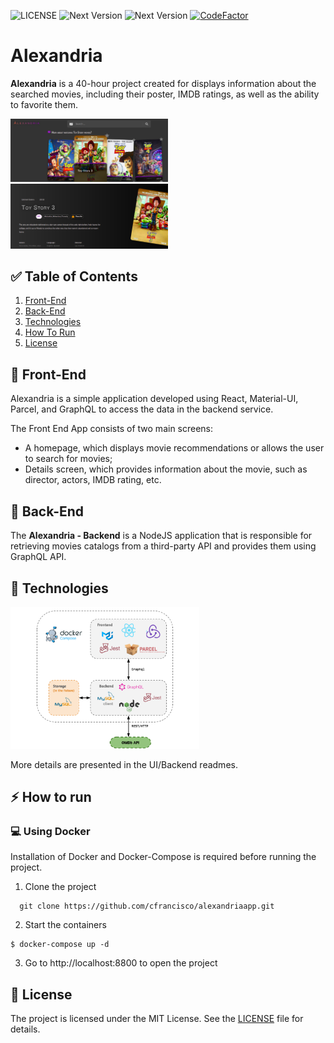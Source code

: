 ![LICENSE](https://img.shields.io/badge/license-MIT-red)
![Next Version](https://img.shields.io/badge/npm-7.0.14-blueviolet)
![Next Version](https://img.shields.io/badge/node-15.3.0-green)
[![CodeFactor](https://www.codefactor.io/repository/github/cfrancisco/alexandriaapp/badge/master)](https://www.codefactor.io/repository/github/cfrancisco/alexandriaapp/overview/master)


# Alexandria

**Alexandria** is a 40-hour project created for displays information about the searched movies, including their poster, IMDB ratings, as well as the ability to favorite them. 
<div style="display: flex, flex-direction: row, align-items: center, justify-content: center">
<img src="https://github.com/cfrancisco/AlexandriaApp/blob/master/.github/ss1.png?raw=true" alt="Home Screen" width="50%"/>
<img src="https://github.com/cfrancisco/AlexandriaApp/blob/master/.github/ss2.png?raw=true" alt="Home Screen" width="50%"/>
</div>

## :white_check_mark: Table of Contents

1. [Front-End](#page_facing_up-front-end)
2. [Back-End](#page_facing_up-back-end)
3. [Technologies](#page_facing_up-technologies)
4. [How To Run](#zap-how-to-run)
5. [License](#handshake-license)

## :page_facing_up: Front-End

Alexandria is a simple application developed using React, Material-UI, Parcel, and GraphQL to access the data in the backend service.

The Front End App consists of two main screens:
- A homepage, which displays movie recommendations or allows the user to search for movies;
- Details screen, which provides information about the movie, such as director, actors, IMDB rating, etc.
## :page_facing_up: Back-End

The **Alexandria - Backend** is a NodeJS application that is responsible for retrieving movies catalogs from a third-party API and provides them using GraphQL API.

## :page_facing_up: Technologies

<div style="display: flex, flex-direction: row, align-items: center, justify-content: center">
<img src="https://github.com/cfrancisco/AlexandriaApp/blob/master/.github/arq.png?raw=true" alt="Software schema" width="60%"/>
</div>

More details are presented in the UI/Backend readmes.
## :zap: How to run

### :computer: Using Docker

Installation of Docker and Docker-Compose is required before running the project.

1. Clone the project
```
  git clone https://github.com/cfrancisco/alexandriaapp.git
```
 
2. Start the containers
```
$ docker-compose up -d
```

3. Go to http://localhost:8800 to open the project

## :handshake: License

The project is licensed under the MIT License. See the [LICENSE](https://github.com/cfrancisco/alexandriaapp/blob/main/LICENSE) file for details.
